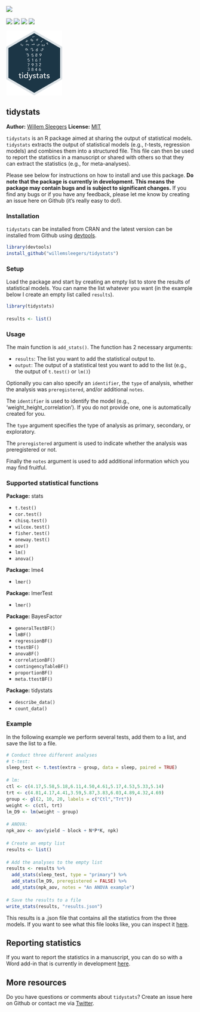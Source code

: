 [![](https://img.shields.io/badge/doi-10.5281/zenodo.4041859-yellow.svg)](https://doi.org/10.5281/zenodo.4041859)

[![](https://www.r-pkg.org/badges/version/tidystats?color=blue)](https://cran.r-project.org/package=tidystats)
[![](http://cranlogs.r-pkg.org/badges/grand-total/tidystats?color=green)](https://cran.r-project.org/package=tidystats)
[![](http://cranlogs.r-pkg.org/badges/last-month/tidystats?color=green)](https://cran.r-project.org/package=tidystats)
[![](http://cranlogs.r-pkg.org/badges/last-week/tidystats?color=green)](https://cran.r-project.org/package=tidystats)

<img src="man/figures/hex.png" width=150 alt="tidystats logo"/>

## tidystats

**Author:** [Willem Sleegers](https://www.willemsleegers.com/)
**License:** [MIT](https://opensource.org/licenses/MIT)

`tidystats` is an R package aimed at sharing the output of statistical
models. `tidystats` extracts the output of statistical models (e.g.,
*t*-tests, regression models) and combines them into a structured file.
This file can then be used to report the statistics in a manuscript or
shared with others so that they can extract the statistics (e.g., for
meta-analyses).

Please see below for instructions on how to install and use this
package. **Do note that the package is currently in development. This
means the package may contain bugs and is subject to significant
changes.** If you find any bugs or if you have any feedback, please let
me know by creating an issue here on Github (it’s really easy to do\!).

### Installation

`tidystats` can be installed from CRAN and the latest version can be
installed from Github using
[devtools](https://github.com/r-lib/devtools).

``` r
library(devtools)
install_github("willemsleegers/tidystats")
```

### Setup

Load the package and start by creating an empty list to store the
results of statistical models. You can name the list whatever you want
(in the example below I create an empty list called `results`).

``` r
library(tidystats)

results <- list()
```

### Usage

The main function is `add_stats()`. The function has 2 necessary
arguments:

  - `results`: The list you want to add the statistical output to.
  - `output`: The output of a statistical test you want to add to the
    list (e.g., the output of `t.test()` or `lm()`)

Optionally you can also specify an `identifier`, the `type` of analysis,
whether the analysis was `preregistered`, and/or additional `notes`.

The `identifier` is used to identify the model (e.g.,
‘weight\_height\_correlation’). If you do not provide one, one is
automatically created for you.

The `type` argument specifies the type of analysis as primary,
secondary, or exploratory.

The `preregistered` argument is used to indicate whether the analysis
was preregistered or not.

Finally the `notes` argument is used to add additional information which
you may find fruitful.

### Supported statistical functions

**Package:** stats

  - `t.test()`
  - `cor.test()`
  - `chisq.test()`
  - `wilcox.test()`
  - `fisher.test()`
  - `oneway.test()`
  - `aov()`
  - `lm()`
  - `anova()`

**Package:** lme4

  - `lmer()`

**Package:** lmerTest

  - `lmer()`

**Package:** BayesFactor

  - `generalTestBF()`
  - `lmBF()`
  - `regressionBF()`
  - `ttestBF()`
  - `anovaBF()`
  - `correlationBF()`
  - `contingencyTableBF()`
  - `proportionBF()`
  - `meta.ttestBF()`

**Package:** tidystats

  - `describe_data()`
  - `count_data()`

### Example

In the following example we perform several tests, add them to a list,
and save the list to a file.

``` r
# Conduct three different analyses
# t-test:
sleep_test <- t.test(extra ~ group, data = sleep, paired = TRUE)

# lm:
ctl <- c(4.17,5.58,5.18,6.11,4.50,4.61,5.17,4.53,5.33,5.14)
trt <- c(4.81,4.17,4.41,3.59,5.87,3.83,6.03,4.89,4.32,4.69)
group <- gl(2, 10, 20, labels = c("Ctl","Trt"))
weight <- c(ctl, trt)
lm_D9 <- lm(weight ~ group)

# ANOVA:
npk_aov <- aov(yield ~ block + N*P*K, npk)

# Create an empty list
results <- list()

# Add the analyses to the empty list
results <- results %>%
  add_stats(sleep_test, type = "primary") %>%
  add_stats(lm_D9, preregistered = FALSE) %>%
  add_stats(npk_aov, notes = "An ANOVA example")

# Save the results to a file
write_stats(results, "results.json")
```

This results is a .json file that contains all the statistics from the
three models. If you want to see what this file looks like, you can
inspect it
[here](https://github.com/WillemSleegers/tidystats/blob/master/inst/results.json).

## Reporting statistics

If you want to report the statistics in a manuscript, you can do so with
a Word add-in that is currently in development
[here](https://github.com/WillemSleegers/tidystats-Word-add-in).

## More resources

Do you have questions or comments about `tidystats`? Create an issue
here on Github or contact me via
[Twitter](https://twitter.com/willemsleegers).
